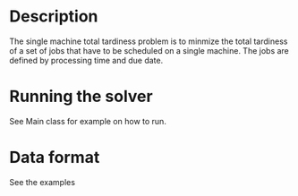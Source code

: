 # Description
The single machine total tardiness problem is to minmize the total tardiness of a set of jobs that have to be scheduled on a single machine.
The jobs are defined by processing time and due date.

# Running the solver
See Main class for example on how to run.

# Data format
See the examples
